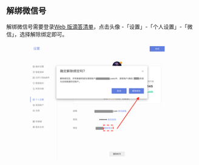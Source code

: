## 解绑微信号

解绑微信号需要登录[Web 版滴答清单](https://dida365.com/)，点击头像 -「设置」-「个人设置」-「微信」，选择解除绑定即可。

![](./images/WeChat/Wechat0.png)
